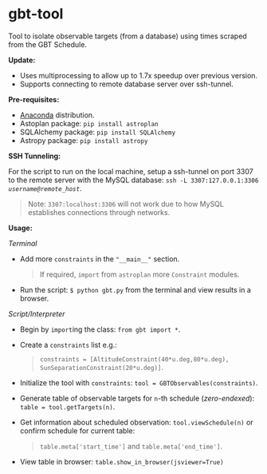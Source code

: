 # gbt-tool

Tool to isolate observable targets (from a database) using times scraped from the GBT Schedule.

**Update:** 

  - Uses multiprocessing to allow up to 1.7x speedup over previous version.
  - Supports connecting to remote database server over ssh-tunnel.

**Pre-requisites:**

  - <a href="http://continuum.io/downloads">Anaconda</a> distribution.
  - Astoplan package: `pip install astroplan`
  - SQLAlchemy package: `pip install SQLAlchemy`
  - Astropy package: `pip install astropy`

**SSH Tunneling:**  

For the script to run on the local machine, setup a ssh-tunnel on port 3307 to the remote server with the MySQL database: `ssh -L 3307:127.0.0.1:3306 `*`username@remote_host`*.

> Note: `3307:localhost:3306` will not work due to how MySQL establishes connections through networks.

**Usage:**

*Terminal*

  - Add more `constraints` in the `"__main__"` section.
  
    > If required, `import` from `astroplan` more `Constraint` modules.

  - Run the script: `$ python gbt.py` from the terminal and view results in a browser.

*Script/Interpreter*

  - Begin by `import`ing the class: `from gbt import *`.
  - Create a `constraints` list e.g.:
  
    > `constraints = [AltitudeConstraint(40*u.deg,80*u.deg), SunSeparationConstraint(20*u.deg)]`.

  - Initialize the tool with `constraints`: `tool = GBTObservables(constraints)`.
  - Generate table of observable targets for `n`-th schedule (*zero-endexed*): `table = tool.getTargets(n)`.
  
  - Get information about scheduled observation: `tool.viewSchedule(n)` or confirm schedule for current table:
    
    > `table.meta['start_time']` and `table.meta['end_time']`.
  
  - View table in browser: `table.show_in_browser(jsviewer=True)`
